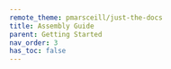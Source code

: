 ```yaml
---
remote_theme: pmarsceill/just-the-docs
title: Assembly Guide
parent: Getting Started
nav_order: 3
has_toc: false
---
```

